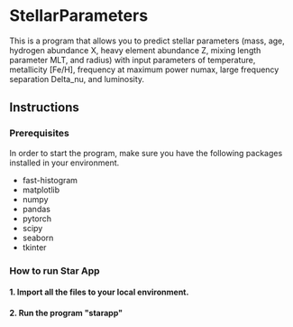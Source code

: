 # StellarParameters
This is a program that allows you to predict stellar parameters (mass, age, hydrogen abundance X, heavy element abundance Z, mixing length parameter MLT, and radius) with input parameters of temperature, metallicity [Fe/H], frequency at maximum power numax, large frequency separation Delta_nu, and luminosity.

## Instructions

### Prerequisites
In order to start the program, make sure you have the following packages installed in your environment. 
- fast-histogram
- matplotlib
- numpy
- pandas
- pytorch
- scipy
- seaborn
- tkinter

### How to run Star App
#### 1. Import all the files to your local environment.
#### 2. Run the program "starapp"
